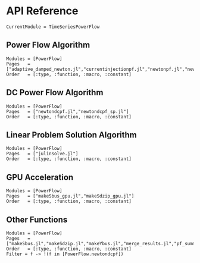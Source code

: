 # API Reference

```@meta
CurrentModule = TimeSeriesPowerFlow
```

## Power Flow Algorithm
```@autodocs
Modules = [PowerFlow]
Pages   = ["adaptive_damped_newton.jl","currentinjectionpf.jl","newtonpf.jl","newtonpf_gpu.jl"]
Order   = [:type, :function, :macro, :constant]
```

## DC Power Flow Algorithm
```@autodocs
Modules = [PowerFlow]
Pages   = ["newtondcpf.jl","newtondcpf_sp.jl"]
Order   = [:type, :function, :macro, :constant]
```

## Linear Problem Solution Algorithm
```@autodocs
Modules = [PowerFlow]
Pages   = ["julinsolve.jl"]
Order   = [:type, :function, :macro, :constant]
```

## GPU Acceleration
```@autodocs
Modules = [PowerFlow]
Pages   = ["makeSbus_gpu.jl","makeSdzip_gpu.jl"]
Order   = [:type, :function, :macro, :constant]
```

## Other Functions
```@autodocs
Modules = [PowerFlow]
Pages   = ["makeSbus.jl","makeSdzip.jl","makeYbus.jl","merge_results.jl","pf_summary.jl","pfsoln.jl","process_result.jl","result_compare_etap.jl","rundcpf.jl","runhpf.jl","runpf.jl","runupf.jl","total_load.jl"]
Order   = [:type, :function, :macro, :constant]
Filter = f -> !(f in [PowerFlow.newtondcpf])
```
